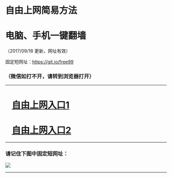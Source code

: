 ﻿# 自由上网简易方法

# 电脑、手机一键翻墙

（2017/09/18 更新，网址有效）

固定短网址：https://git.io/free99

### （微信如打不开，请转到浏览器打开）


***





# &nbsp;&nbsp; <a href="http://ft78798927.fwq-tz1005.info/fwqtz01.html?t=09180017911 " target="_blank">自由上网入口1</a>
# &nbsp;&nbsp; <a href="http://ft279958093.fwq-tz1006.info/fwqtz02.html?t=091800115525 " target="_blank">自由上网入口2</a>
***

### 请记住下图中固定短网址：

<img src="https://s3-us-west-2.amazonaws.com/fwq-1001/yjfq-20170905okok.png" /> 


***

